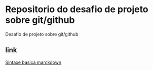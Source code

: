 # Repositorio do desafio de projeto sobre git/github
Desafio de projeto sobre git/github
## link
[Sintaxe basica marckdown](https://www.markdownguide.org/basic-syntax/)
